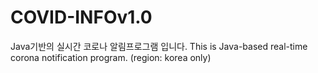 # COVID-INFOv1.0
Java기반의 실시간 코로나 알림프로그램 입니다. This is Java-based real-time corona notification program. (region: korea only)
